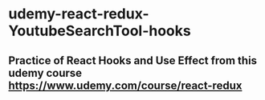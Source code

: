 # udemy-react-redux-YoutubeSearchTool-hooks

## Practice of React Hooks and Use Effect from this udemy course https://www.udemy.com/course/react-redux

